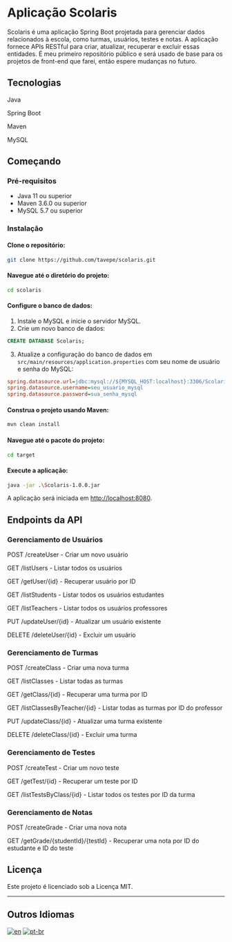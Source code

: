 # Aplicação Scolaris

Scolaris é uma aplicação Spring Boot projetada para gerenciar dados relacionados à escola, como turmas, usuários, testes e notas. A aplicação fornece APIs RESTful para criar, atualizar, recuperar e excluir essas entidades. É meu primeiro repositório público e será usado de base para os projetos de front-end que farei, então espere mudanças no futuro.
## Tecnologias
Java

Spring Boot

Maven

MySQL
## Começando
### Pré-requisitos
- Java 11 ou superior
- Maven 3.6.0 ou superior
- MySQL 5.7 ou superior

### Instalação

#### Clone o repositório:

```bash
git clone https://github.com/tavepe/scolaris.git
```

#### Navegue até o diretório do projeto:

```bash
cd scolaris
```

#### Configure o banco de dados:

1. Instale o MySQL e inicie o servidor MySQL.
2. Crie um novo banco de dados:

```sql
CREATE DATABASE Scolaris;
```

3. Atualize a configuração do banco de dados em `src/main/resources/application.properties` com seu nome de usuário e senha do MySQL:

```ini
spring.datasource.url=jdbc:mysql://${MYSQL_HOST:localhost}:3306/Scolaris
spring.datasource.username=seu_usuario_mysql
spring.datasource.password=sua_senha_mysql
```

#### Construa o projeto usando Maven:

```bash
mvn clean install
```

#### Navegue até o pacote do projeto:

```bash
cd target
```

#### Execute a aplicação:

```bash
java -jar .\Scolaris-1.0.0.jar
```

A aplicação será iniciada em [http://localhost:8080](http://localhost:8080).

## Endpoints da API

### Gerenciamento de Usuários

POST /createUser - Criar um novo usuário

GET /listUsers - Listar todos os usuários

GET /getUser/{id} - Recuperar usuário por ID

GET /listStudents - Listar todos os usuários estudantes

GET /listTeachers - Listar todos os usuários professores

PUT /updateUser/{id} - Atualizar um usuário existente

DELETE /deleteUser/{id} - Excluir um usuário

### Gerenciamento de Turmas

POST /createClass - Criar uma nova turma

GET /listClasses - Listar todas as turmas

GET /getClass/{id} - Recuperar uma turma por ID

GET /listClassesByTeacher/{id} - Listar todas as turmas por ID do professor

PUT /updateClass/{id} - Atualizar uma turma existente

DELETE /deleteClass/{id} - Excluir uma turma

### Gerenciamento de Testes

POST /createTest - Criar um novo teste

GET /getTest/{id} - Recuperar um teste por ID

GET /listTestsByClass/{id} - Listar todos os testes por ID da turma

### Gerenciamento de Notas
POST /createGrade - Criar uma nova nota

GET /getGrade/{studentId}/{testId} - Recuperar uma nota por ID do estudante e ID do teste

## Licença

Este projeto é licenciado sob a Licença MIT.  <hr></hr>

## Outros Idiomas

[![en](https://img.shields.io/badge/lang-en-red.svg)](https://github.com/tavepe/Scolaris/blob/main/README.md)
[![pt-br](https://img.shields.io/badge/lang-pt--br-green.svg)](https://github.com/tavepe/Scolaris/blob/main/README.pt-br.md)